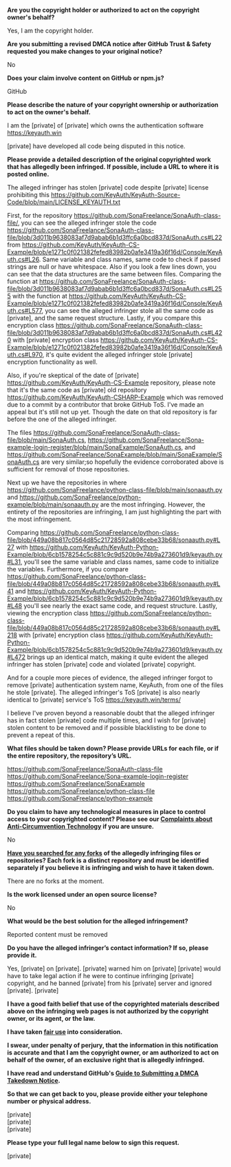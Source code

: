 **Are you the copyright holder or authorized to act on the copyright owner's behalf?**

Yes, I am the copyright holder.

**Are you submitting a revised DMCA notice after GitHub Trust & Safety requested you make changes to your original notice?**

No

**Does your claim involve content on GitHub or npm.js?**

GitHub

**Please describe the nature of your copyright ownership or authorization to act on the owner's behalf.**

I am the [private] of [private] which owns the authentication software https://keyauth.win

[private] have developed all code being disputed in this notice.

**Please provide a detailed description of the original copyrighted work that has allegedly been infringed. If possible, include a URL to where it is posted online.**

The alleged infringer has stolen [private] code despite [private] license prohibiting this https://github.com/KeyAuth/KeyAuth-Source-Code/blob/main/LICENSE_KEYAUTH.txt

First, for the repository https://github.com/SonaFreelance/SonaAuth-class-file/, you can see the alleged infringer stole the code https://github.com/SonaFreelance/SonaAuth-class-file/blob/3d011b9638083af7d9abab6b1d3ffc6a0bcd837d/SonaAuth.cs#L22 from https://github.com/KeyAuth/KeyAuth-CS-Example/blob/e1271c0f021382fefed83982b0afe3419a36f16d/Console/KeyAuth.cs#L26. Same variable and class names, same code to check if passed strings are null or have whitespace. Also if you look a few lines down, you can see that the data structures are the same between files. Comparing the function at https://github.com/SonaFreelance/SonaAuth-class-file/blob/3d011b9638083af7d9abab6b1d3ffc6a0bcd837d/SonaAuth.cs#L255 with the function at https://github.com/KeyAuth/KeyAuth-CS-Example/blob/e1271c0f021382fefed83982b0afe3419a36f16d/Console/KeyAuth.cs#L577, you can see the alleged infringer stole all the same code as [private], and the same request structure. Lastly, if you compare this encryption class https://github.com/SonaFreelance/SonaAuth-class-file/blob/3d011b9638083af7d9abab6b1d3ffc6a0bcd837d/SonaAuth.cs#L420 with [private] encryption class https://github.com/KeyAuth/KeyAuth-CS-Example/blob/e1271c0f021382fefed83982b0afe3419a36f16d/Console/KeyAuth.cs#L970, it's quite evident the alleged infringer stole [private] encryption functionality as well.

Also, if you're skeptical of the date of [private] https://github.com/KeyAuth/KeyAuth-CS-Example repository, please note that it's the same code as [private] old repository https://github.com/KeyAuth/KeyAuth-CSHARP-Example which was removed due to a commit by a contributor that broke GitHub ToS. I've made an appeal but it's still not up yet. Though the date on that old repository is far before the one of the alleged infringer.

The files https://github.com/SonaFreelance/SonaAuth-class-file/blob/main/SonaAuth.cs, https://github.com/SonaFreelance/Sona-example-login-register/blob/main/SonaExample/SonaAuth.cs, and https://github.com/SonaFreelance/SonaExample/blob/main/SonaExample/SonaAuth.cs are very similar;so hopefully the evidence corroborated above is sufficient for removal of those repositories.

Next up we have the repositories in where https://github.com/SonaFreelance/python-class-file/blob/main/sonaauth.py and https://github.com/SonaFreelance/python-example/blob/main/sonaauth.py are the most infringing. However, the entirety of the repositories are infringing, I am just highlighting the part with the most infringement.

Comparing https://github.com/SonaFreelance/python-class-file/blob/449a08b817c0564d85c21728592a808cebe33b68/sonaauth.py#L27 with https://github.com/KeyAuth/KeyAuth-Python-Example/blob/6cb1578254c5c881c9c9d520b9e74b9a273601d9/keyauth.py#L31, you'll see the same variable and class names, same code to initialize the variables. Furthermore, if you compare https://github.com/SonaFreelance/python-class-file/blob/449a08b817c0564d85c21728592a808cebe33b68/sonaauth.py#L41 and https://github.com/KeyAuth/KeyAuth-Python-Example/blob/6cb1578254c5c881c9c9d520b9e74b9a273601d9/keyauth.py#L48 you'll see nearly the exact same code, and request structure. Lastly, viewing the encryption class https://github.com/SonaFreelance/python-class-file/blob/449a08b817c0564d85c21728592a808cebe33b68/sonaauth.py#L218 with [private] encryption class https://github.com/KeyAuth/KeyAuth-Python-Example/blob/6cb1578254c5c881c9c9d520b9e74b9a273601d9/keyauth.py#L472 brings up an identical match, making it quite evident the alleged infringer has stolen [private] code and violated [private] copyright.

And for a couple more pieces of evidence, the alleged infringer forgot to remove [private] authentication system name, KeyAuth, from one of the files he stole [private]. The alleged infringer's ToS [private] is also nearly identical to [private] service's ToS https://keyauth.win/terms/

I believe I've proven beyond a reasonable doubt that the alleged infringer has in fact stolen [private] code multiple times, and I wish for [private] stolen content to be removed and if possible blacklisting to be done to prevent a repeat of this.

**What files should be taken down? Please provide URLs for each file, or if the entire repository, the repository’s URL.**

https://github.com/SonaFreelance/SonaAuth-class-file  
https://github.com/SonaFreelance/Sona-example-login-register  
https://github.com/SonaFreelance/SonaExample  
https://github.com/SonaFreelance/python-class-file  
https://github.com/SonaFreelance/python-example  

**Do you claim to have any technological measures in place to control access to your copyrighted content? Please see our <a href="https://docs.github.com/articles/guide-to-submitting-a-dmca-takedown-notice#complaints-about-anti-circumvention-technology">Complaints about Anti-Circumvention Technology</a> if you are unsure.**

No

**<a href="https://docs.github.com/articles/dmca-takedown-policy#b-what-about-forks-or-whats-a-fork">Have you searched for any forks</a> of the allegedly infringing files or repositories? Each fork is a distinct repository and must be identified separately if you believe it is infringing and wish to have it taken down.**

There are no forks at the moment.

**Is the work licensed under an open source license?**

No

**What would be the best solution for the alleged infringement?**

Reported content must be removed

**Do you have the alleged infringer’s contact information? If so, please provide it.**

Yes, [private] on [private]. [private] warned him on [private] [private] would have to take legal action if he were to continue infringing [private] copyright, and he banned [private] from his [private] server and ignored [private]. [private]

**I have a good faith belief that use of the copyrighted materials described above on the infringing web pages is not authorized by the copyright owner, or its agent, or the law.**

**I have taken <a href="https://www.lumendatabase.org/topics/22">fair use</a> into consideration.**

**I swear, under penalty of perjury, that the information in this notification is accurate and that I am the copyright owner, or am authorized to act on behalf of the owner, of an exclusive right that is allegedly infringed.**

**I have read and understand GitHub's <a href="https://docs.github.com/articles/guide-to-submitting-a-dmca-takedown-notice/">Guide to Submitting a DMCA Takedown Notice</a>.**

**So that we can get back to you, please provide either your telephone number or physical address.**

[private]  
[private]  
[private]  

**Please type your full legal name below to sign this request.**

[private]  
